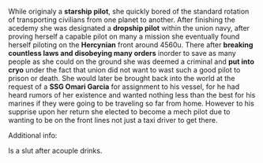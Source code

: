 While originaly a **starship pilot**, she quickly bored of the standard rotation of transporting civilians from one planet to another. After finishing the acedemy she was designated a **dropship pilot** within the union navy, after proving herself a capable pilot on many a mission she eventually found herself piloting on the **Hercynian** front around 4560u. There after **breaking countless laws and disobeying many orders** inorder to save as many people as she could on the ground she was deemed a criminal and **put into cryo** under the fact that union did not want to wast such a good pilot to prison or death. She would later be brought back into the world at the request of a **SSG Omari Garcia** for assignment to his vessel, for he had heard rumors of her existence and wanted nothing less than the best for his marines if they were going to be traveling so far from home. However to his supprise upon her return she elected to become a mech pilot due to wanting to be on the front lines not just a taxi driver to get there.

Additional info:

Is a slut after acouple drinks.
